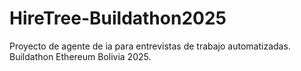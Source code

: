 # HireTree-Buildathon2025
Proyecto de agente de ia para entrevistas de trabajo automatizadas. Buildathon Ethereum Bolivia 2025.
